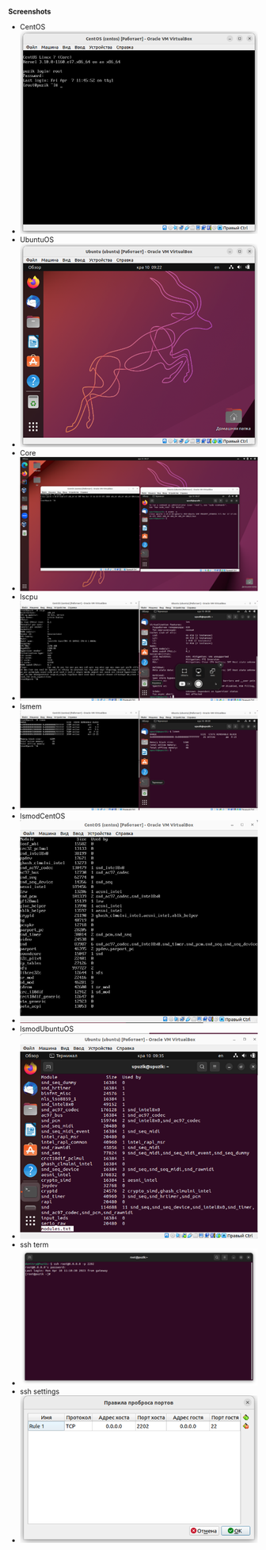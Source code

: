 **Screenshots**
+ CentOS
+ ![CentOS.jpg](Screen%20shots%2FCentOS.jpg)
+ UbuntuOS
+ ![Ubuntu.jpg](Screen%20shots%2FUbuntu.jpg)
+ Core
+ ![core.jpg](Screen%20shots%2Fcore.jpg)
+ lscpu
+ ![lscpu.jpg](Screen%20shots%2Flscpu.jpg)
+ lsmem
+ ![lsmem.jpg](Screen%20shots%2Flsmem.jpg)
+ lsmodCentOS
+ ![lsmodCentOS.jpg](Screen%20shots%2FlsmodCentOS.jpg)
+ lsmodUbuntuOS
+ ![lsmodUbuntu.jpg](Screen%20shots%2FlsmodUbuntu.jpg)
+ ssh term
+ ![sshRooT.jpg](Screen%20shots%2FsshRooT.jpg)
+ ssh settings
+ ![ssh.jpg](Screen%20shots%2Fssh.jpg)